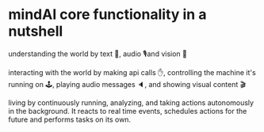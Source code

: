 # mindAI core functionality in a nutshell

understanding the world by text 💬, audio 🎙️and vision 👀

interacting with the world by making api calls ✋, controlling the machine it's running on 🕹, playing audio messages 🔈,
and showing visual content 🎬

living by continuously running, analyzing, and taking actions autonomously in the background. It reacts to real time
events, schedules actions for the future and performs tasks on its own.
